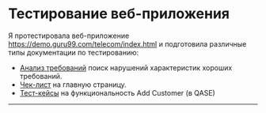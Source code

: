 # Тестирование веб-приложения 

Я протестировала веб-приложение https://demo.guru99.com/telecom/index.html и подготовила различные типы документации по тестированию:

<ul>
  <li>  <a href="https://docs.google.com/spreadsheets/d/1o-laF3DZq6i7y1A-yCzjBAgtUJ7EwFgh8RUM4VHKYAg/edit?usp=sharing">
  Анализ требований</a> поиск нарушений характеристик хороших требований. </li> 
  <li>  <a href="https://docs.google.com/spreadsheets/d/1OOHk4dqaaz356yeh18xzqljIi0pcEM7qUNwzocmXCwI/edit?usp=sharing">
  Чек-лист</a> на главную страницу. </li>
  <li>  <a href="https://github.com/LenaraKisheva/testingGuru99/blob/main/G6-2023-12-20-2.pdf">
  Тест-кейсы</a> на функциональность Add Customer (в QASE) </li> 
</ul>

---
